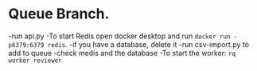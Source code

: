 # Queue Branch.
-run api.py
-To start Redis open docker desktop and run `docker run -p6379:6379 redis`.
-if you have a database, delete it
-run csv-import.py to add to queue
-check medis and the database
-To start the worker: `rq worker reviewer`

